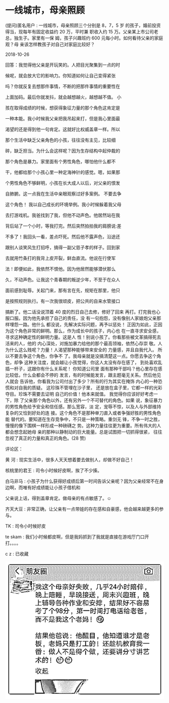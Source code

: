 # 一线城市，母亲照顾

(提问)匿名用户 : 一线城市，母亲照顾三个分别是 8，7，5 岁 的孩子，婚前投资得当，现每年有固定收益约 20 万，平时兼 职收入约 15 万。父亲某上市公司老总，独生子。家里有一保 姆，孩子兴趣班约 600 元每小时。如何看待父亲的家庭观？母 亲该怎样教孩子对自己对家庭比较好？

2018-10-26

回答：我觉得他父亲是开玩笑的。人把目光聚集到一点的时

候呢，就会放大它的影响力。你知道如何让自己变得紧张

吗？你就反复去想那件事情，不断的把那件事情的重要性在

上面加码。最后你就发抖，就会越想越火，越想越不值。 小

孩在取得成绩的时候，想获得象征力量的那个角色这肯定是

一种本能。我小时候我父亲把我吊起来打，但是我心里面最

渴望的还是得到他一句肯定。这就好比权威盖章一样。所以

那个生活中缺乏父亲角色的小孩，往往没有主见，比较细

碎，缺乏担当。为什么会这样呢？因为生存结构中起仲裁的

那个角色是暴力。家里面有个男性角色，哪怕他什么都不

干，他都给那个小孩心里一种定海神针的感觉。嗯，如果那

个男性角色不够鲜明，小孩在长大成人以后，对父亲的恨发

自肺腑。这一点我在生活中亲眼观察过好多案例。 不要去争

这个角色！ 我以自己成长的环境举例。我小时候躲着我父母

去打游戏机。我爸找到了我，但他不动声色。他居然站在我

背后站了一个小时，等我打完。然后突然拍拍我的肩膀说:差

不多了！我回头一看，差点吓死。然后他不露声色，沿途还

跟别人谈笑风生打招呼，搞得一副父慈子孝的样子。回到家

去就用竹条打的我背上皮开裂，鲜血直流。他说在行使军

法！即便如此，我依然不恨他。因为他居然能够潜伏那么

久，不动声色。让我这个青春期的叛逆少年，不至于在众人

面前感到耻辱。关起门来，那有言在先，规矩在那里，他只

是按照规则执行。有一次我很顽皮，把公共的自来水管接口

搞断了。他二话没说顶着 40 度的烈日自己去修，修好了回来 再打。打完我也心服口服。因为他先承担了自己的责任，没 有一句抱怨，没有像别人家娘炮父亲那样埋怨一路。他什么 都没说，先解决实际问题，再予以惩处！ 正因为如此，正因 为这个角色非常的鲜明。那么，作为成长中的孩子，内心也 在一直寻求安全感，寻求这种确定性的鲜明力量。这是人 性！别说小孩了。你看那些被文革搞得死去活来的人，他的 内心深处，对施加暴力给他的那个最高领袖，依然心存崇 敬。人为什么这么贱呢？力量！人渴望那种能够带来安全的 力量感，并且自我代入。 所以不要去争这个角色，你争不 了。我母亲就是没搞清楚这一点。你愿去争这个角色，却争 这种关注度，就会越让小孩觉得，你这人太没有存在感了， 到处喜欢乱插一杆子，这跟你有什么关系呢！ 你知道公司里 面有那种干部吗？他心里存在感比较低，什么会都会不停的 发言，有的时候能发言，跟主题毫无关系。然后他见人就会 告诉他，你看我为公司付出了多少？所有的行为其实在掩饰 内心的一种恐慌和对自我的质疑。 这珍珠不管埋在沙子里， 还是放在盒子里，它都一样的光彩夺目。珍珠不需要去证明 自己的价值！他本来就值。 我觉得你应该好好考虑一下，除 了父亲那个角色以外，还有另外一个不可替代的角色。如果 说，象征暴力的男性角色给予安全和信任感。那么宽容，淡 定，宠辱不惊，以及人与外部维持复杂的又恰到好处的连 接。这个角色不是那种单刀直入或者争强好胜的男性角色能 替代的。要知道在生存竞争中，不只是一种策略。重剑无 锋，不争一时之胜，慢慢的像下围棋一样形成一种磅礴之 势。这种力量往往更为重要。所有伟大的人都会想念起她母 亲的那种以静制动的巨大能量。总是试图把一切抓得很紧， 往往忽视了真正的力量和真正的角色。(28 赞)

评论区：

黄 河 : 现实生活中，很多人天天想着要去做别人，却做不好自己！

核桃里的君王 : 司令小时候好皮啊，挨了不少揍。

白马非马 : 小孩子为什么获得好成绩后第一时间告诉父亲呢？因为父亲经常不在身边啊，而唯有好成绩能让小孩子借机和

父亲说上话，得到盖章肯定。做母亲的有点敏感了。☺

齐天大豆 : 非常正确，让父亲有一点带娃的存在感和自豪感，他会越来越更多的参与。

TK : 司令小时候好皮

te skam : 我们小时候都皮啊，但是我妈抓到了我就是直接在游戏厅门口开打。。。。

c z : 已收藏

![image](img/Image_411.png)